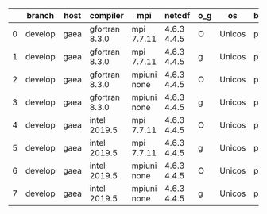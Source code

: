 |    | branch   | host   | compiler       | mpi         | netcdf      | o_g   | os     | build   |   u_pass |   u_fail |   s_pass |   s_fail |   e_pass |   e_fail |   nuopc_pass |   nuopc_fail | artifacts_hash                                                                                                                                       | modified                   |
|----|----------|--------|----------------|-------------|-------------|-------|--------|---------|----------|----------|----------|----------|----------|----------|--------------|--------------|------------------------------------------------------------------------------------------------------------------------------------------------------|----------------------------|
|  0 | develop  | gaea   | gfortran 8.3.0 | mpi 7.7.11  | 4.6.3 4.4.5 | O     | Unicos | pass    |    13684 |        1 |       49 |        0 |       80 |        0 |           47 |            3 | [artifacts](https://github.com/esmf-org/esmf-test-artifacts/tree/b45bc56741fa2077f7a24408294cb6d609d62eee/develop/gaea/gfortran/8.3.0/O/mpi/7.7.11)  | 2022-03-15 15:15:27.412708 |
|  1 | develop  | gaea   | gfortran 8.3.0 | mpi 7.7.11  | 4.6.3 4.4.5 | g     | Unicos | pass    |    13684 |        1 |       49 |        0 |       80 |        0 |           47 |            3 | [artifacts](https://github.com/esmf-org/esmf-test-artifacts/tree/ce0383a086831c0aa5fe1b149f9fc6f87e6ea7c9/develop/gaea/gfortran/8.3.0/g/mpi/7.7.11)  | 2022-03-15 15:15:27.412694 |
|  2 | develop  | gaea   | gfortran 8.3.0 | mpiuni none | 4.6.3 4.4.5 | O     | Unicos | pass    |    12158 |        0 |        8 |        0 |       43 |        0 |            0 |           50 | [artifacts](https://github.com/esmf-org/esmf-test-artifacts/tree/6c0b6aec45da44d0801ee9e6ebba949d12735c11/develop/gaea/gfortran/8.3.0/O/mpiuni/none) | 2022-03-15 15:15:27.412572 |
|  3 | develop  | gaea   | gfortran 8.3.0 | mpiuni none | 4.6.3 4.4.5 | g     | Unicos | pass    |    12158 |        0 |        8 |        0 |       43 |        0 |            0 |           50 | [artifacts](https://github.com/esmf-org/esmf-test-artifacts/tree/e960412ed01becd83da4f4fdf9d80b69b470f1c2/develop/gaea/gfortran/8.3.0/g/mpiuni/none) | 2022-03-15 15:15:27.412723 |
|  4 | develop  | gaea   | intel 2019.5   | mpi 7.7.11  | 4.6.3 4.4.5 | O     | Unicos | pass    |    13670 |       15 |       49 |        0 |       80 |        0 |           47 |            3 | [artifacts](https://github.com/esmf-org/esmf-test-artifacts/tree/5c956a74a5b94ccea82c1474c6ef5064e140f261/develop/gaea/intel/2019.5/O/mpi/7.7.11)    | 2022-03-15 15:15:27.412736 |
|  5 | develop  | gaea   | intel 2019.5   | mpi 7.7.11  | 4.6.3 4.4.5 | g     | Unicos | pass    |    13670 |       15 |       49 |        0 |       80 |        0 |           47 |            3 | [artifacts](https://github.com/esmf-org/esmf-test-artifacts/tree/851b78a8832a52ddbf3159abdf416a92544df5d8/develop/gaea/intel/2019.5/g/mpi/7.7.11)    | 2022-03-15 15:15:27.412663 |
|  6 | develop  | gaea   | intel 2019.5   | mpiuni none | 4.6.3 4.4.5 | O     | Unicos | pass    |    12143 |       15 |        8 |        0 |       43 |        0 |            0 |           50 | [artifacts](https://github.com/esmf-org/esmf-test-artifacts/tree/c3a74b3cf66d2fe2ba81e34c2783a4ebaee6f83b/develop/gaea/intel/2019.5/O/mpiuni/none)   | 2022-03-15 15:15:27.412642 |
|  7 | develop  | gaea   | intel 2019.5   | mpiuni none | 4.6.3 4.4.5 | g     | Unicos | pass    |    12143 |       15 |        8 |        0 |       43 |        0 |            0 |           50 | [artifacts](https://github.com/esmf-org/esmf-test-artifacts/tree/b45bc56741fa2077f7a24408294cb6d609d62eee/develop/gaea/intel/2019.5/g/mpiuni/none)   | 2022-03-15 15:15:27.412679 |
